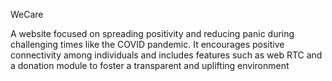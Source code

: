WeCare

A website focused on spreading positivity and reducing panic during challenging times like the COVID pandemic. 
It encourages positive connectivity among individuals and includes features such as web RTC and a donation module to foster a transparent and uplifting environment
